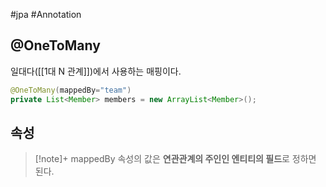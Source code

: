 #jpa #Annotation 

## @OneToMany
일대다([[1대 N 관계]])에서 사용하는 매핑이다.

```java
@OneToMany(mappedBy="team")
private List<Member> members = new ArrayList<Member>();
```

## 속성
> [!note]+ mappedBy
> 속성의 값은 **연관관계의 주인인 엔티티의 필드**로 정하면 된다.